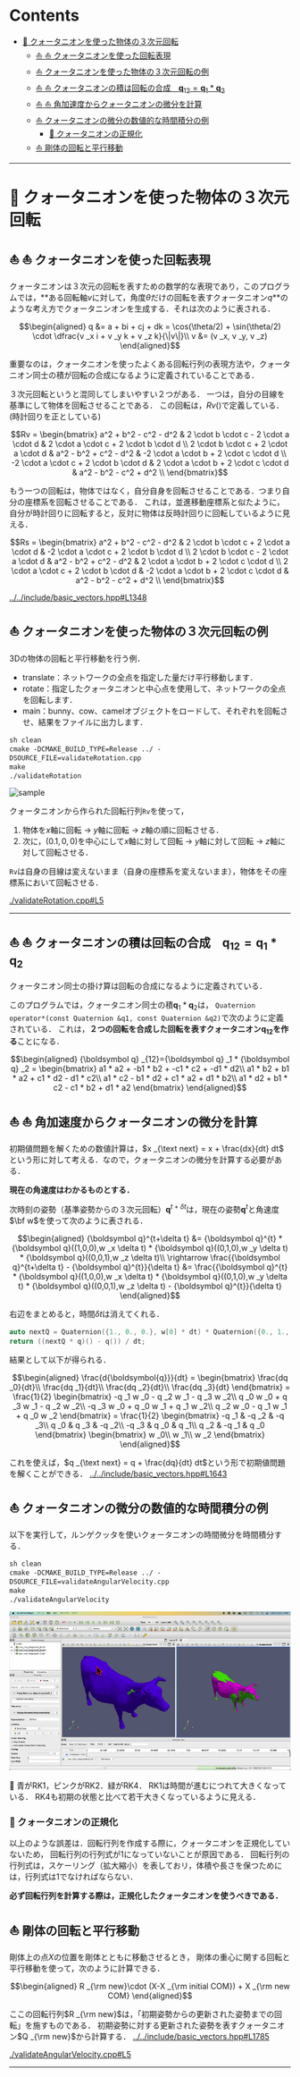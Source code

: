 # Contents
- [🐋 クォータニオンを使った物体の３次元回転](#🐋-クォータニオンを使った物体の３次元回転)
    - [⛵ ⛵ クォータニオンを使った回転表現](#⛵-⛵-クォータニオンを使った回転表現)
    - [⛵ クォータニオンを使った物体の３次元回転の例](#⛵-クォータニオンを使った物体の３次元回転の例)
    - [⛵ ⛵ クォータニオンの積は回転の合成　$`{\boldsymbol q} _{12}={\boldsymbol q} _1 * {\boldsymbol q} _2`$](#⛵-⛵-クォータニオンの積は回転の合成　$`{\boldsymbol-q}-_{12}={\boldsymbol-q}-_1-*-{\boldsymbol-q}-_2`$)
    - [⛵ ⛵ 角加速度からクォータニオンの微分を計算](#⛵-⛵-角加速度からクォータニオンの微分を計算)
    - [⛵ クォータニオンの微分の数値的な時間積分の例](#⛵-クォータニオンの微分の数値的な時間積分の例)
        - [🪼 クォータニオンの正規化](#🪼-クォータニオンの正規化)
    - [⛵ 剛体の回転と平行移動](#⛵-剛体の回転と平行移動)


---
# 🐋 クォータニオンを使った物体の３次元回転 

## ⛵ ⛵ クォータニオンを使った回転表現  

クォータニオンは３次元の回転を表すための数学的な表現であり，このプログラムでは，**ある回転軸$`v`$に対して，角度$`\theta`$だけの回転を表すクォータニオン$`q`$**のような考え方でクォータニンオンを生成する．それは次のように表される．

```math
\begin{aligned}
q &= a + bi + cj + dk = \cos(\theta/2) +  \sin(\theta/2) \cdot \dfrac{v _x i + v _y k + v _z k}{\|v\|}\\
v &= (v _x, v _y, v _z)
\end{aligned}
```

重要なのは，クォータニオンを使ったよくある回転行列の表現方法や，クォータニオン同士の積が回転の合成になるように定義されていることである．

３次元回転というと混同してしまいやすい２つがある．
一つは，自分の目線を基準にして物体を回転させることである．
この回転は，$`Rv()`$で定義している．(時計回りを正としている)

```math
Rv = \begin{bmatrix}
a^2 + b^2 - c^2 - d^2 & 2 \cdot b \cdot c - 2 \cdot a \cdot d & 2 \cdot a \cdot c + 2 \cdot b \cdot d \\
2 \cdot b \cdot c + 2 \cdot a \cdot d & a^2 - b^2 + c^2 - d^2 & -2 \cdot a \cdot b + 2 \cdot c \cdot d \\
-2 \cdot a \cdot c + 2 \cdot b \cdot d & 2 \cdot a \cdot b + 2 \cdot c \cdot d & a^2 - b^2 - c^2 + d^2 \\
\end{bmatrix}
```

もう一つの回転は，物体ではなく，自分自身を回転させることである．つまり自分の座標系を回転させることである．
これは，並進移動座標系と似たように，自分が時計回りに回転すると，反対に物体は反時計回りに回転しているように見える．

```math
Rs = \begin{bmatrix}
a^2 + b^2 - c^2 - d^2 & 2 \cdot b \cdot c + 2 \cdot a \cdot d & -2 \cdot a \cdot c + 2 \cdot b \cdot d \\
2 \cdot b \cdot c - 2 \cdot a \cdot d & a^2 - b^2 + c^2 - d^2 & 2 \cdot a \cdot b + 2 \cdot c \cdot d \\
2 \cdot a \cdot c + 2 \cdot b \cdot d & -2 \cdot a \cdot b + 2 \cdot c \cdot d & a^2 - b^2 - c^2 + d^2 \\
\end{bmatrix}
```
[../../include/basic_vectors.hpp#L1348](../../include/basic_vectors.hpp#L1348)


## ⛵ クォータニオンを使った物体の３次元回転の例 

3Dの物体の回転と平行移動を行う例．

* translate：ネットワークの全点を指定した量だけ平行移動します．
* rotate：指定したクォータニオンと中心点を使用して、ネットワークの全点を回転します．
* main：bunny、cow、camelオブジェクトをロードして、それぞれを回転させ、結果をファイルに出力します．

```shell
sh clean
cmake -DCMAKE_BUILD_TYPE=Release ../ -DSOURCE_FILE=validateRotation.cpp
make
./validateRotation
```

<img src="./sample.gif" alt="sample" width="300" height="200">

クォータニオンから作られた回転行列`Rv`を使って，

1. 物体を$`x`$軸に回転 -> $`y`$軸に回転 -> $`z`$軸の順に回転させる．
2. 次に，$`(0.1,0,0)`$を中心にして$`x`$軸に対して回転 -> $`y`$軸に対して回転 -> $`z`$軸に対して回転させる．

`Rv`は自身の目線は変えないまま（自身の座標系を変えないまま），物体をその座標系において回転させる．

[./validateRotation.cpp#L5](./validateRotation.cpp#L5)

---
## ⛵ ⛵ クォータニオンの積は回転の合成　$`{\boldsymbol q} _{12}={\boldsymbol q} _1 * {\boldsymbol q} _2`$  

クォータニオン同士の掛け算は回転の合成になるように定義されている．

このプログラムでは，クォータニオン同士の積$`{\boldsymbol q} _1 * {\boldsymbol q} _2`$は，
`Quaternion operator*(const Quaternion &q1, const Quaternion &q2)`で次のように定義されている．
これは，**２つの回転を合成した回転を表すクォータニオン$`{\boldsymbol q} _{12}`$を作る**ことになる．

```math
\begin{aligned}
{\boldsymbol q} _{12}={\boldsymbol q} _1 * {\boldsymbol q} _2 =
\begin{bmatrix}
a1 * a2 + -b1 * b2 + -c1 * c2 + -d1 * d2\\
a1 * b2 + b1 * a2 + c1 * d2 - d1 * c2\\
a1 * c2 - b1 * d2 + c1 * a2 + d1 * b2\\
a1 * d2 + b1 * c2 - c1 * b2 + d1 * a2
\end{bmatrix}
\end{aligned}
```

## ⛵ ⛵ 角加速度からクォータニオンの微分を計算  

初期値問題を解くための数値計算は，$`x _{\text next} = x + \frac{dx}{dt} dt`$
という形に対して考える．なので，クォータニオンの微分を計算する必要がある．

**現在の角速度はわかるものとする．**

次時刻の姿勢（基準姿勢からの３次元回転）$`{\boldsymbol q}^{t+\delta t}`$は，現在の姿勢$`{\boldsymbol q}^{t}`$と角速度$`\bf w`$を使って次のように表される．

```math
\begin{aligned}
{\boldsymbol q}^{t+\delta t} &= {\boldsymbol q}^{t} * {\boldsymbol q}((1,0,0),w _x \delta t) * {\boldsymbol q}((0,1,0),w _y \delta t) * {\boldsymbol q}((0,0,1),w _z \delta t)\\
\rightarrow \frac{{\boldsymbol q}^{t+\delta t} - {\boldsymbol q}^{t}}{\delta t} &= \frac{{\boldsymbol q}^{t} * {\boldsymbol q}((1,0,0),w _x \delta t) * {\boldsymbol q}((0,1,0),w _y \delta t) * {\boldsymbol q}((0,0,1),w _z \delta t) - {\boldsymbol q}^{t}}{\delta t}
\end{aligned}
```

右辺をまとめると，時間$`\delta t`$は消えてくれる．

```cpp
auto nextQ = Quaternion({1., 0., 0.}, w[0] * dt) * Quaternion({0., 1., 0.}, w[1] * dt) * Quaternion({0., 0., 1.}, w[2] * dt);
return ((nextQ * q)() - q()) / dt;
```

結果として以下が得られる．

```math
\begin{aligned}
\frac{d{\boldsymbol{q}}}{dt} =
\begin{bmatrix}
\frac{dq _0}{dt}\\
\frac{dq _1}{dt}\\
\frac{dq _2}{dt}\\
\frac{dq _3}{dt}
\end{bmatrix}
=
\frac{1}{2}
\begin{bmatrix}
-q _1  w _0 - q _2 w _1 - q _3  w _2\\
q _0  w _0 + q _3  w _1 - q _2  w _2\\
-q _3  w _0 + q _0  w _1 + q _1  w _2\\
q _2  w _0 - q _1  w _1 + q _0  w _2
\end{bmatrix}
= \frac{1}{2}
\begin{bmatrix}
-q _1 & -q _2 & -q _3\\
q _0 & q _3 & -q _2\\
-q _3 & q _0 & q _1\\
q _2 & -q _1 & q _0
\end{bmatrix}
\begin{bmatrix}
w _0\\
w _1\\
w _2
\end{bmatrix}
\end{aligned}
```

これを使えば，$`q _{\text next} = q + \frac{dq}{dt} dt`$という形で初期値問題を解くことができる．
[../../include/basic_vectors.hpp#L1643](../../include/basic_vectors.hpp#L1643)


## ⛵ クォータニオンの微分の数値的な時間積分の例 

以下を実行して，ルンゲクッタを使いクォータニオンの時間微分を時間積分する．

```
sh clean
cmake -DCMAKE_BUILD_TYPE=Release ../ -DSOURCE_FILE=validateAngularVelocity.cpp
make
./validateAngularVelocity
```

![sample_dQdt.gif](sample_dQdt.gif)

👀 青がRK1，ピンクがRK2．緑がRK4．
RK1は時間が進むにつれて大きくなっている．
RK4も初期の状態と比べて若干大きくなっているように見える．

### 🪼 クォータニオンの正規化 

以上のような誤差は．回転行列を作成する際に，クォータニオンを正規化していないため，
回転行列の行列式が1になっていないことが原因である．
回転行列の行列式は，スケーリング（拡大縮小）を表しておリ，体積や長さを保つためには，行列式は1でなければならない．

**必ず回転行列を計算する際は，正規化したクォータニオンを使うべきである．**

## ⛵ 剛体の回転と平行移動 

剛体上の点$`X`$の位置を剛体とともに移動させるとき，
剛体の重心に関する回転と平行移動を使って，次のように計算できる．

```math
\begin{aligned}
R _{\rm new}\cdot (X-X _{\rm initial COM}) + X _{\rm new COM}
\end{aligned}
```

ここの回転行列$`R _{\rm new}`$は，「初期姿勢からの更新された姿勢までの回転」を施すものである．
初期姿勢に対する更新された姿勢を表すクォータニオン$`Q _{\rm new}`$から計算する．
[../../include/basic_vectors.hpp#L1785](../../include/basic_vectors.hpp#L1785)

[./validateAngularVelocity.cpp#L5](./validateAngularVelocity.cpp#L5)

---
